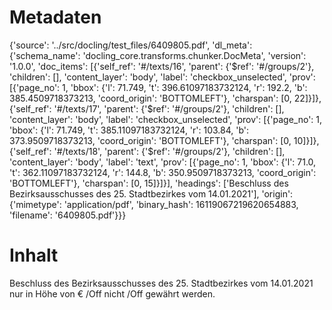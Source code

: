 # Metadaten
{'source': '../src/docling/test_files/6409805.pdf', 'dl_meta': {'schema_name': 'docling_core.transforms.chunker.DocMeta', 'version': '1.0.0', 'doc_items': [{'self_ref': '#/texts/16', 'parent': {'$ref': '#/groups/2'}, 'children': [], 'content_layer': 'body', 'label': 'checkbox_unselected', 'prov': [{'page_no': 1, 'bbox': {'l': 71.749, 't': 396.61097183732124, 'r': 192.2, 'b': 385.4509718373213, 'coord_origin': 'BOTTOMLEFT'}, 'charspan': [0, 22]}]}, {'self_ref': '#/texts/17', 'parent': {'$ref': '#/groups/2'}, 'children': [], 'content_layer': 'body', 'label': 'checkbox_unselected', 'prov': [{'page_no': 1, 'bbox': {'l': 71.749, 't': 385.11097183732124, 'r': 103.84, 'b': 373.9509718373213, 'coord_origin': 'BOTTOMLEFT'}, 'charspan': [0, 10]}]}, {'self_ref': '#/texts/18', 'parent': {'$ref': '#/groups/2'}, 'children': [], 'content_layer': 'body', 'label': 'text', 'prov': [{'page_no': 1, 'bbox': {'l': 71.0, 't': 362.11097183732124, 'r': 144.8, 'b': 350.9509718373213, 'coord_origin': 'BOTTOMLEFT'}, 'charspan': [0, 15]}]}], 'headings': ['Beschluss des Bezirksausschusses des 25. Stadtbezirkes vom 14.01.2021'], 'origin': {'mimetype': 'application/pdf', 'binary_hash': 16119067219620654883, 'filename': '6409805.pdf'}}}

# Inhalt
Beschluss des Bezirksausschusses des 25. Stadtbezirkes vom 14.01.2021
nur in Höhe von € /Off
nicht /Off
gewährt werden.